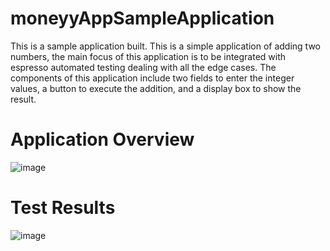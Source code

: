 # moneyyAppSampleApplication

This is a sample application built. This is a simple application of adding two numbers, the main focus of this application is to be integrated with espresso automated testing dealing with all the edge cases. The components of this application include two fields to enter the integer values, a button to execute the addition, and a display box to show the result.

# Application Overview

![image](https://user-images.githubusercontent.com/53993341/189125231-be499da7-48f9-42c6-9221-269ff85a5808.png)

# Test Results

![image](https://user-images.githubusercontent.com/53993341/189125140-68100272-d25e-4e8d-b2e9-0efd3a207efa.png)
